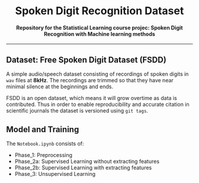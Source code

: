 
<h1 align="center">
Spoken Digit Recognition Dataset</h1>

<h4 align="center">
    Repository for the Statistical Learning course projec: Spoken Digit Recognition with Machine learning methods
</h4>

---


## Dataset: Free Spoken Digit Dataset (FSDD)

A simple audio/speech dataset consisting of recordings of spoken digits in `wav` files at **8kHz**. The recordings are trimmed so that they have near minimal silence at the beginnings and ends.

FSDD is an open dataset, which means it will grow overtime as data is contributed. Thus in order to enable reproducibility and accurate citation in scientific journals the dataset is versioned using `git tags`. 

## Model and Training

The `Notebook.ipynb` consists of:

- Phase_1: Preprocessing
- Phase_2a: Supervised Learning without extracting features
- Phase_2b: Supervised Learning with extracting features
- Phase_3: Unsupervised Learning
